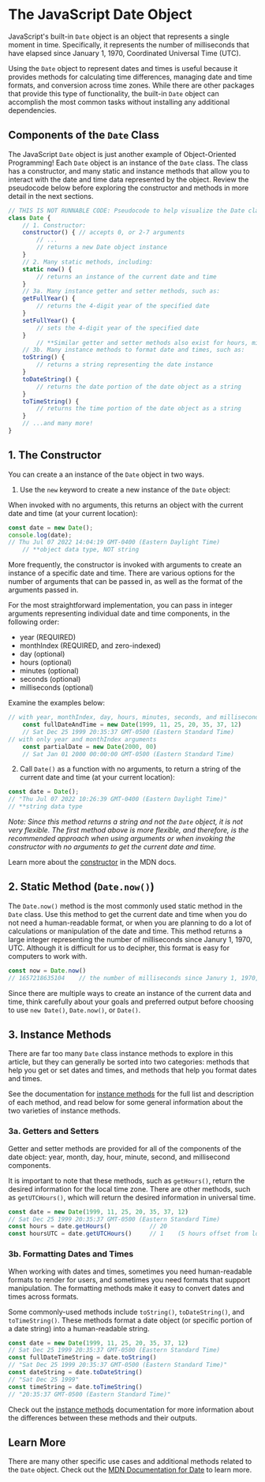 # The JavaScript Date Object

JavaScript's built-in `Date` object is an object that represents a single moment
in time. Specifically, it represents the number of milliseconds that have
elapsed since January 1, 1970, Coordinated Universal Time (UTC).

Using the `Date` object to represent dates and times is useful because it
provides methods for calculating time differences, managing date and time
formats, and conversion across time zones. While there are other packages that
provide this type of functionality, the built-in `Date` object can accomplish
the most common tasks without installing any additional dependencies.

## Components of the `Date` Class

The JavaScript `Date` object is just another example of Object-Oriented
Programming! Each `Date` object is an instance of the `Date` class. The class
has a constructor, and many static and instance methods that allow you to
interact with the date and time data represented by the object. Review the
pseudocode below before exploring the constructor and methods in more detail in
the next sections.

```javascript
// THIS IS NOT RUNNABLE CODE: Pseudocode to help visualize the Date class
class Date {
    // 1. Constructor:
    constructor() { // accepts 0, or 2-7 arguments
        // ...
        // returns a new Date object instance
    }
    // 2. Many static methods, including:
    static now() {
        // returns an instance of the current date and time
    }
    // 3a. Many instance getter and setter methods, such as:
    getFullYear() {
        // returns the 4-digit year of the specified date
    }
    setFullYear() {
        // sets the 4-digit year of the specified date
    }
        // **Similar getter and setter methods also exist for hours, minutes, etc.
    // 3b. Many instance methods to format date and times, such as:
    toString() {
        // returns a string representing the date instance
    }
    toDateString() {
        // returns the date portion of the date object as a string
    }
    toTimeString() {
        // returns the time portion of the date object as a string
    }
    // ...and many more!
}
```

## 1. The Constructor

You can create a an instance of the `Date` object in two ways.

1. Use the `new` keyword to create a new instance of the `Date` object:

When invoked with no arguments, this returns an object with the current date and
time (at your current location):

```javascript
const date = new Date();
console.log(date);
// Thu Jul 07 2022 14:04:19 GMT-0400 (Eastern Daylight Time)
    // **object data type, NOT string
```

More frequently, the constructor is invoked with arguments to create an instance
of a specific date and time. There are various options for the number of
arguments that can be passed in, as well as the format of the arguments passed
in.

For the most straightforward implementation, you can pass in integer arguments
representing individual date and time components, in the following order:

- year (REQUIRED)
- monthIndex (REQUIRED, and zero-indexed)
- day (optional)
- hours (optional)
- minutes (optional)
- seconds (optional)
- milliseconds (optional)

Examine the examples below:

```javascript
// with year, monthIndex, day, hours, minutes, seconds, and milliseconds arguments
    const fullDateAndTime = new Date(1999, 11, 25, 20, 35, 37, 12)
    // Sat Dec 25 1999 20:35:37 GMT-0500 (Eastern Standard Time)
// with only year and monthIndex arguments
    const partialDate = new Date(2000, 00)
    // Sat Jan 01 2000 00:00:00 GMT-0500 (Eastern Standard Time)
```

2. Call `Date()` as a function with no arguments, to return a string of the
   current date and time (at your current location):

```javascript
const date = Date();
// "Thu Jul 07 2022 10:26:39 GMT-0400 (Eastern Daylight Time)"
// **string data type
```
_Note: Since this method returns a string and not the `Date` object, it is not
very flexible. The first method above is more flexible, and therefore, is the
recommended approach when using arguments or when invoking the constructor with
no arguments to get the current date and time._

Learn more about the [constructor] in the MDN docs.

## 2. Static Method (`Date.now()`)

The `Date.now()` method is the most commonly used static method in the `Date`
class. Use this method to get the current date and time when you do not need a
human-readable format, or when you are planning to do a lot of calculations or
manipulation of the date and time. This method returns a large integer
representing the number of milliseconds since Janury 1, 1970, UTC. Although it
is difficult for us to decipher, this format is easy for computers to work with.

```javascript
const now = Date.now()
// 1657218635104    // the number of milliseconds since Janury 1, 1970, UTC
```

Since there are multiple ways to create an instance of the current data and
time, think carefully about your goals and preferred output before choosing to
use `new Date()`, `Date.now()`, or `Date()`.

## 3. Instance Methods

There are far too many `Date` class instance methods to explore in this article,
but they can generally be sorted into two categories: methods that help you get
or set dates and times, and methods that help you format dates and times.

See the documentation for [instance methods] for the full list and description
of each method, and read below for some general information about the two
varieties of instance methods.

### 3a. Getters and Setters

Getter and setter methods are provided for all of the components of the date
object: year, month, day, hour, minute, second, and millisecond components.

It is important to note that these methods, such as `getHours()`, return the
desired information for the local time zone. There are other methods, such as
`getUTCHours()`, which will return the desired information in universal time.

```javascript
const date = new Date(1999, 11, 25, 20, 35, 37, 12)
// Sat Dec 25 1999 20:35:37 GMT-0500 (Eastern Standard Time)
const hours = date.getHours()           // 20
const hoursUTC = date.getUTCHours()     // 1    (5 hours offset from local time)
```

### 3b. Formatting Dates and Times

When working with dates and times, sometimes you need human-readable formats to
render for users, and sometimes you need formats that support manipulation. The
formatting methods make it easy to convert dates and times across formats.

Some commonly-used methods include `toString()`, `toDateString()`, and
`toTimeString()`. These methods format a date object (or specific portion of a
date string) into a human-readable string.

```javascript
const date = new Date(1999, 11, 25, 20, 35, 37, 12)
// Sat Dec 25 1999 20:35:37 GMT-0500 (Eastern Standard Time)
const fullDateTimeString = date.toString()
// "Sat Dec 25 1999 20:35:37 GMT-0500 (Eastern Standard Time)"
const dateString = date.toDateString()
// "Sat Dec 25 1999"
const timeString = date.toTimeString()
// "20:35:37 GMT-0500 (Eastern Standard Time)"
```

Check out the [instance methods] documentation for more information about the
differences between these methods and their outputs.

## Learn More

There are many other specific use cases and additional methods related to the
`Date` object. Check out the [MDN Documentation for Date] to learn more.

[MDN Documentation for Date]: https://developer.mozilla.org/en-US/docs/Web/JavaScript/Reference/Global_Objects/Date
[constructor]: https://developer.mozilla.org/en-US/docs/Web/JavaScript/Reference/Global_Objects/Date/Date
[instance methods]: https://developer.mozilla.org/en-US/docs/Web/JavaScript/Reference/Global_Objects/Date#instance_methods
